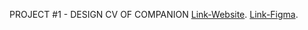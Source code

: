 PROJECT #1 - DESIGN CV OF COMPANION
[Link-Website](https://mayckellp.github.io/ONLINE-CV/).
[Link-Figma](https://www.figma.com/file/jgIoMPoeTj05efHhJvFl3g/CV?node-id=0%3A1).
